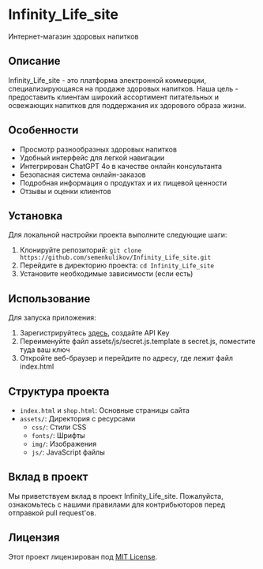 # Infinity_Life_site

Интернет-магазин здоровых напитков

## Описание

Infinity_Life_site - это платформа электронной коммерции, специализирующаяся на продаже здоровых напитков. Наша цель - предоставить клиентам широкий ассортимент питательных и освежающих напитков для поддержания их здорового образа жизни.

## Особенности

- Просмотр разнообразных здоровых напитков
- Удобный интерфейс для легкой навигации
- Интегрирован ChatGPT 4o в качестве онлайн консультанта
- Безопасная система онлайн-заказов
- Подробная информация о продуктах и их пищевой ценности
- Отзывы и оценки клиентов

## Установка

Для локальной настройки проекта выполните следующие шаги:

1. Клонируйте репозиторий: `git clone https://github.com/semenkulikov/Infinity_Life_site.git`
2. Перейдите в директорию проекта:  `cd Infinity_Life_site`
3. Установите необходимые зависимости (если есть)

## Использование

Для запуска приложения:

1. Зарегистрируйтесь [здесь](https://aimlapi.com/app/keys), создайте API Key
2. Переименуйте файл assets/js/secret.js.template в secret.js, поместите туда ваш ключ
3. Откройте веб-браузер и перейдите по адресу, где лежит файл index.html

## Структура проекта

- `index.html` и `shop.html`: Основные страницы сайта
- `assets/`: Директория с ресурсами
  - `css/`: Стили CSS
  - `fonts/`: Шрифты
  - `img/`: Изображения
  - `js/`: JavaScript файлы

## Вклад в проект

Мы приветствуем вклад в проект Infinity_Life_site. Пожалуйста, ознакомьтесь с нашими правилами для контрибьюторов перед отправкой pull request'ов.

## Лицензия

Этот проект лицензирован под [MIT License](LICENSE).
